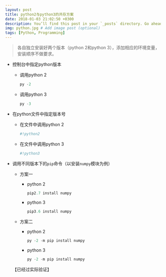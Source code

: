 ```yaml
---
layout: post
title: python2与python3的共存方案
date: 2018-01-03 21:02:50 +0300
description: You’ll find this post in your `_posts` directory. Go ahead and edit it and re-build the site to see your changes. # Add post description (optional)
img: python.jpg # Add image post (optional)
tags: [Python, Programming]
---
```

>各自独立安装好两个版本（python 2和python 3），添加相应的环境变量，安装顺序不做要求。

* 控制台中指定python版本

  * 调用python 2

    ```python
    py -2
    ```

  * 调用python 3

    ```python
    py -3
    ```

* 在python文件中指定版本号

  * 在文件中调用python 2

    ```python
    #!python2
    ```

  * 在文件中调用python 3

    ```python
    #!python3
    ```

* 调用不同版本下的`pip`命令（以安装`numpy`模块为例）

  * 方案一

    * python 2

      ```python
      pip2.7 install numpy
      ```

    * python 3

      ```python
      pip3.6 install numpy
      ```

  * 方案二

    * python 2

      ```python
      py -2 -m pip install numpy
      ```

    * python 3

      ```python
      py -2 -m pip install numpy
      ```

  【已经过实际验证】


